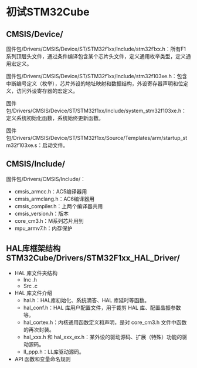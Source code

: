 # 初试STM32Cube

## CMSIS/Device/

固件包/Drivers/CMSIS/Device/ST/STM32f1xx/Include/stm32f1xx.h：所有F1系列顶层头文件，通过条件编译包含某个芯片头文件，定义通用枚举类型，定义通用宏定义。

固件包/Drivers/CMSIS/Device/ST/STM32f1xx/Include/stm32f103xe.h：包含中断编号定义（枚举），芯片外设的地址映射和数据结构，外设寄存器声明和位定义，访问外设寄存器的宏定义。

固件包/Drivers/CMSIS/Device/ST/STM32f1xx/Include/system_stm32f103xe.h：定义系统初始化函数，系统始终更新函数。

固件包/Drivers/CMSIS/Device/ST/STM32f1xx/Source/Templates/arm/startup_stm32f103xe.s：启动文件。

## CMSIS/Include/

固件包/Drivers/CMSIS/Include/：
- cmsis_armcc.h：AC5编译器用
- cmsis_armclang.h：AC6编译器用
- cmsis_compiler.h：上两个编译器共用
- cmsis_version.h：版本
- core_cm3.h：M系列芯片用到
- mpu_armv7.h：内存保护

## HAL库框架结构 STM32Cube/Drivers/STM32F1xx_HAL_Driver/

- HAL 库文件夹结构
  - Inc .h
  - Src .c
- HAL 库文件介绍
  - hal.h：HAL库初始化、系统滴答、HAL 库延时等函数。
  - hal_conf.h：HAL 库用户配置文件，用于裁剪 HAL 库、配置晶振参数等。
  - hal_cortex.h：内核通用函数定义和声明，是对 core_cm3.h 文件中函数的再次封装。
  - hal_xxx.h 和 hal_xxx_ex.h：某外设的驱动源码、扩展（特殊）功能的驱动源码。
  - ll_ppp.h：LL库驱动源码。
- API 函数和变量命名规则